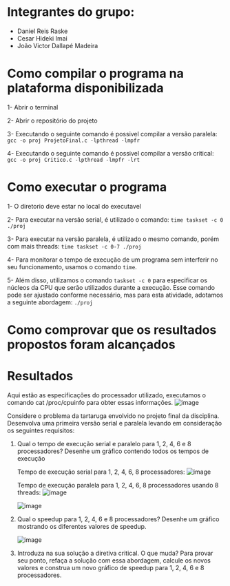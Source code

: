 # Integrantes do grupo:
- Daniel Reis Raske
- Cesar Hideki Imai
- João Victor Dallapé Madeira

# Como compilar o programa na plataforma disponibilizada

1- Abrir o terminal

2- Abrir o repositório do projeto

3- Executando o seguinte comando é possivel compilar a versão paralela: `gcc -o proj ProjetoFinal.c -lpthread -lmpfr`

4- Executando o seguinte comando é possivel compilar a versão critical: `gcc -o proj Critico.c -lpthread -lmpfr -lrt`

# Como executar o programa

1- O diretorio deve estar no local do executavel

2- Para executar na versão serial, é utilizado o comando: `time taskset -c 0 ./proj`

3- Para executar na versão paralela, é utilizado o mesmo comando, porém com mais threads: `time taskset -c 0-7 ./proj`

4- Para monitorar o tempo de execução de um programa sem interferir no seu funcionamento, usamos o comando `time`.

5- Além disso, utilizamos o comando `taskset -c 0` para especificar os núcleos da CPU que serão utilizados durante a execução. Esse comando pode ser ajustado conforme necessário, mas para esta atividade, adotamos a seguinte abordagem:
`./proj`

# Como comprovar que os resultados propostos foram alcançados

# Resultados

Aqui estão as especificações do processador utilizado, executamos o comando cat /proc/cpuinfo para obter essas informações.
![image](https://github.com/Cehiim/comp_paralela/assets/125515277/a6304cc1-c6d7-43ab-b5d5-13108edc3799)

Considere o problema da tartaruga envolvido no projeto final da disciplina. Desenvolva uma primeira versão serial e paralela levando em consideração os seguintes requisitos:

  1. Qual o tempo de execução serial e paralelo para 1, 2, 4, 6 e 8 processadores? Desenhe um gráfico contendo todos os tempos de execução

     Tempo de execução serial para 1, 2, 4, 6, 8 processadores:
     ![image](https://github.com/Cehiim/comp_paralela/assets/125515277/d46d3cba-14b6-4676-9052-c2de50543abd)
     
     Tempo de execução paralela para 1, 2, 4, 6, 8 processadores usando 8 threads:
     ![image](https://github.com/Cehiim/comp_paralela/assets/125515277/d2dcf9b7-ea96-442b-a4fd-b8fed6347ae7)

     ![image](https://github.com/Cehiim/comp_paralela/assets/125515277/939825a9-c14b-4a95-bdb3-150d8003f91a)


  2. Qual o speedup para 1, 2, 4, 6 e 8 processadores? Desenhe um gráfico mostrando os diferentes valores de speedup.
    
     ![image](https://github.com/Cehiim/comp_paralela/assets/125515277/4bdd4dd6-bd0c-46b4-b3b1-bbec65782d93)

  3. Introduza na sua solução a diretiva critical. O que muda? Para provar seu ponto, refaça a solução com essa abordagem, calcule os novos valores e construa um novo gráfico de speedup para 1, 
    2, 4, 6 e 8 processadores.
